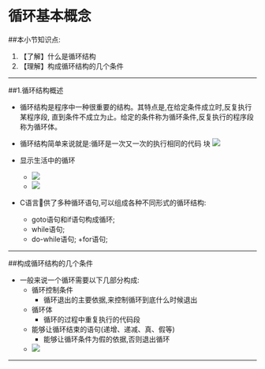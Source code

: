# 循环基本概念
##本小节知识点:
1. 【了解】什么是循环结构
2. 【理解】构成循环结构的几个条件

---

##1.循环结构概述
- 循环结构是程序中一种很重要的结构。其特点是,在给定条件成立时,反复执行某程序段, 直到条件不成立为止。给定的条件称为循环条件,反复执行的程序段称为循环体。

- 循环结构简单来说就是:循环是一次又一次的执行相同的代码 块
![](http://7xj0kx.com1.z0.glb.clouddn.com/xunhuan.png)

- 显示生活中的循环
    + ![](http://7xj0kx.com1.z0.glb.clouddn.com/Snip20150515_1.png)
    + ![](http://7xj0kx.com1.z0.glb.clouddn.com/1206150959860b129af8fc005b.jpg)

- C语言􏰀供了多种循环语句,可以组成各种不同形式的循环结构:
    + goto语句和if语句构成循环;
    + while语句;
    + do-while语句;
    +for语句;

---

##构成循环结构的几个条件
- 一般来说一个循环需要以下几部分构成:
    + 循环控制条件
        * 循环退出的主要依据,来控制循环到底什么时候退出
    + 循环体
        * 循环的过程中重复执行的代码段
    + 能够让循环结束的语句(递增、递减、真、假等)
        * 能够让循环条件为假的依据,否则退出循环
    + ![](http://7xj0kx.com1.z0.glb.clouddn.com/Snip20150515_3.png)

---
